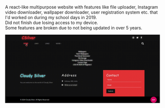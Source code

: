 A react-like multipurpose website with features like file uploader, Instagram video downloader, wallpaper downloader, user registration system etc. that I'd worked on during my school days in 2019. <br>Did not finish due losing access to my device.
<br>Some features are broken due to not being updated in over 5 years.

![Project Demo](https://raw.githubusercontent.com/sbhjt-gr/multipurpose-webapp-php/main/images/demo.gif)
